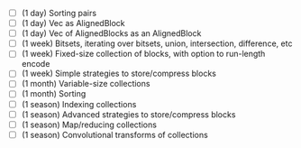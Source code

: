 - [ ] (1 day) Sorting pairs
- [ ] (1 day) Vec as AlignedBlock
- [ ] (1 day) Vec of AlignedBlocks as an AlignedBlock
- [ ] (1 week) Bitsets, iterating over bitsets, union, intersection, difference, etc
- [ ] (1 week) Fixed-size collection of blocks, with option to run-length encode
- [ ] (1 week) Simple strategies to store/compress blocks
- [ ] (1 month) Variable-size collections
- [ ] (1 month) Sorting
- [ ] (1 season) Indexing collections
- [ ] (1 season) Advanced strategies to store/compress blocks
- [ ] (1 season) Map/reducing collections
- [ ] (1 season) Convolutional transforms of collections
